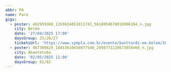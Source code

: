 ```yaml
---
abbr: PA
name: Pará
gigs:
  - poster: 482959388_1269824851811741_5618954670010906104_n.jpg
    city: Belém
    date: '27/04/2025 17:00'
    daysGroup: 25/26/27
    ticketsUrl: 'https://www.sympla.com.br/evento/basttardz-em-belem/2866677'
  - poster: 487300629_18453610456077540_2498773128673858466_n.jpg
    city: Abaetetuba
    date: '02/05/2025 11:00'
    daysGroup: 01/02
---
```


